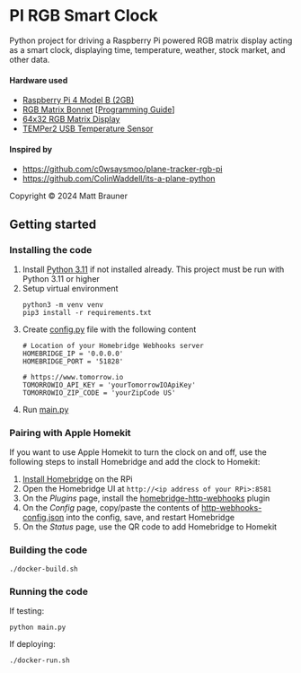 PI RGB Smart Clock
==================

Python project for driving a Raspberry Pi powered RGB matrix display acting as a smart clock, displaying time, temperature, weather, stock market, and other data.

#### Hardware used
- [Raspberry Pi 4 Model B (2GB)](https://www.adafruit.com/product/4292)
- [RGB Matrix Bonnet](https://www.adafruit.com/product/3211) [[Programming Guide](https://learn.adafruit.com/adafruit-rgb-matrix-bonnet-for-raspberry-pi/overview)]
- [64x32 RGB Matrix Display](https://www.adafruit.com/product/2279)
- [TEMPer2 USB Temperature Sensor](https://www.amazon.com/gp/product/B0B7SM95SX/ref=ppx_yo_dt_b_asin_title_o00_s00?ie=UTF8&psc=1)

#### Inspired by
- https://github.com/c0wsaysmoo/plane-tracker-rgb-pi
- https://github.com/ColinWaddell/its-a-plane-python

Copyright &copy; 2024 Matt Brauner

## Getting started

### Installing the code

1. Install [Python 3.11](https://www.python.org/downloads/) if not installed already. This project must be run with Python 3.11 or higher
2. Setup virtual environment
    ```
    python3 -m venv venv
    pip3 install -r requirements.txt
    ```
3. Create [config.py](./config.py) file with the following content
    ```
    # Location of your Homebridge Webhooks server
    HOMEBRIDGE_IP = '0.0.0.0'
    HOMEBRIDGE_PORT = '51828'

    # https://www.tomorrow.io
    TOMORROWIO_API_KEY = 'yourTomorrowIOApiKey' 
    TOMORROWIO_ZIP_CODE = 'yourZipCode US'
    ```
4. Run [main.py](./main.py)


### Pairing with Apple Homekit

If you want to use Apple Homekit to turn the clock on and off, use the following steps to install Homebridge and add the clock to Homekit:

1. [Install Homebridge](https://github.com/homebridge/homebridge/wiki/Install-Homebridge-on-Raspbian) on the RPi
2. Open the Homebridge UI at `http://<ip address of your RPi>:8581`
3. On the _Plugins_ page, install the [homebridge-http-webhooks](https://github.com/benzman81/homebridge-http-webhooks``) plugin
4. On the _Config_ page, copy/paste the contents of [http-webhooks-config.json](./http-webhooks-config.json) into the config, save, and restart Homebridge
5. On the _Status_ page, use the QR code to add Homebridge to Homekit

### Building the code

```
./docker-build.sh
```

### Running the code

If testing:

```
python main.py
```

If deploying:

```
./docker-run.sh
```
